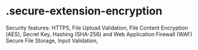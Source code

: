 # .secure-extension-encryption
Security features: HTTPS, File Upload Validation, File Content Encryption (AES), Secret Key, Hashing (SHA-256) and Web Application Firewall (WAF) Secure File Storage,  Input Validation,
